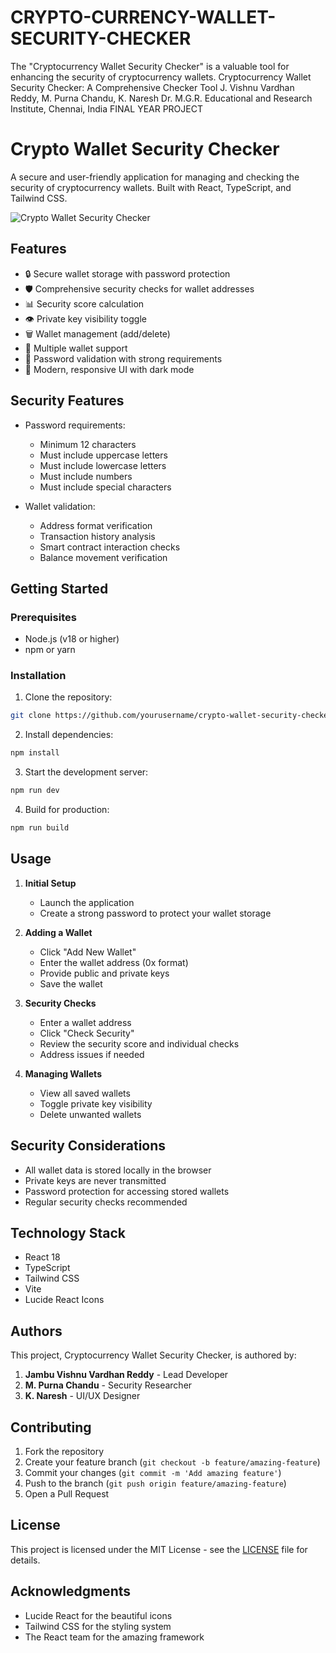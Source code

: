 # CRYPTO-CURRENCY-WALLET-SECURITY-CHECKER
The "Cryptocurrency Wallet Security Checker" is a valuable tool for enhancing the security of cryptocurrency wallets. 
Cryptocurrency Wallet Security Checker: A Comprehensive Checker Tool
J. Vishnu Vardhan Reddy, M. Purna Chandu, K. Naresh
Dr. M.G.R. Educational and Research Institute, Chennai, India
FINAL YEAR PROJECT

# Crypto Wallet Security Checker

A secure and user-friendly application for managing and checking the security of cryptocurrency wallets. Built with React, TypeScript, and Tailwind CSS.

![Crypto Wallet Security Checker](https://images.unsplash.com/photo-1621504450181-5d356f61d307?q=80&w=2070&fit=crop)

## Features

- 🔒 Secure wallet storage with password protection
- 🛡️ Comprehensive security checks for wallet addresses
- 📊 Security score calculation
- 👁️ Private key visibility toggle
- 🗑️ Wallet management (add/delete)
- 💼 Multiple wallet support
- 🔐 Password validation with strong requirements
- 🎨 Modern, responsive UI with dark mode

## Security Features

- Password requirements:
  - Minimum 12 characters
  - Must include uppercase letters
  - Must include lowercase letters
  - Must include numbers
  - Must include special characters

- Wallet validation:
  - Address format verification
  - Transaction history analysis
  - Smart contract interaction checks
  - Balance movement verification

## Getting Started

### Prerequisites

- Node.js (v18 or higher)
- npm or yarn

### Installation

1. Clone the repository:
```bash
git clone https://github.com/yourusername/crypto-wallet-security-checker.git
```

2. Install dependencies:
```bash
npm install
```

3. Start the development server:
```bash
npm run dev
```

4. Build for production:
```bash
npm run build
```

## Usage

1. **Initial Setup**
   - Launch the application
   - Create a strong password to protect your wallet storage

2. **Adding a Wallet**
   - Click "Add New Wallet"
   - Enter the wallet address (0x format)
   - Provide public and private keys
   - Save the wallet

3. **Security Checks**
   - Enter a wallet address
   - Click "Check Security"
   - Review the security score and individual checks
   - Address issues if needed

4. **Managing Wallets**
   - View all saved wallets
   - Toggle private key visibility
   - Delete unwanted wallets

## Security Considerations

- All wallet data is stored locally in the browser
- Private keys are never transmitted
- Password protection for accessing stored wallets
- Regular security checks recommended

## Technology Stack

- React 18
- TypeScript
- Tailwind CSS
- Vite
- Lucide React Icons

## Authors

This project, Cryptocurrency Wallet Security Checker, is authored by:

1. **Jambu Vishnu Vardhan Reddy** - Lead Developer
2. **M. Purna Chandu** - Security Researcher
3. **K. Naresh** - UI/UX Designer

## Contributing

1. Fork the repository
2. Create your feature branch (`git checkout -b feature/amazing-feature`)
3. Commit your changes (`git commit -m 'Add amazing feature'`)
4. Push to the branch (`git push origin feature/amazing-feature`)
5. Open a Pull Request

## License

This project is licensed under the MIT License - see the [LICENSE](LICENSE) file for details.

## Acknowledgments

- Lucide React for the beautiful icons
- Tailwind CSS for the styling system
- The React team for the amazing framework
